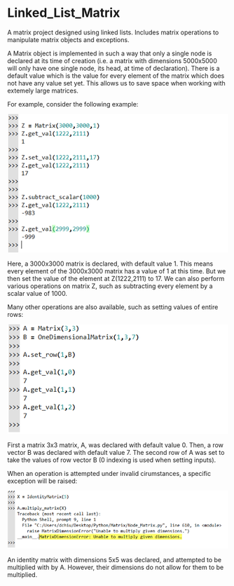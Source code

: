 # Linked_List_Matrix
A matrix project designed using linked lists. Includes matrix operations to manipulate matrix objects and exceptions.

A Matrix object is implemented in such a way that only a single node is declared at its time of creation
(i.e. a matrix with dimensions 5000x5000 will only have one single node, its head, at time of declaration). There 
is a default value which is the value for every element of the matrix which does not have any value set yet. 
This allows us to save space when working with extemely large matrices.

For example, consider the following example:

![alt text](https://github.com/dchiu1998/Linked_List_Matrix/blob/master/N_Matrix_image2.png)

Here, a 3000x3000 matrix is declared, with default value 1. This means every element of the 3000x3000
matrix has a value of 1 at this time. But we then set the value of the element at Z(1222,2111) to 17.
We can also perform various operations on matrix Z, such as subtracting every element by a scalar value of 1000.

Many other operations are also available, such as setting values of entire rows:

![alt text](https://github.com/dchiu1998/Linked_List_Matrix/blob/master/N_Matrix_image3.png)

First a matrix 3x3 matrix, A, was declared with default value 0. Then, a row vector B was declared with default
value 7. The second row of A was set to take the values of row vector B (0 indexing is used when setting inputs).

When an operation is attempted under invalid cirumstances, a specific exception will be raised:

![alt text](https://github.com/dchiu1998/Linked_List_Matrix/blob/master/N_Matrix_image4.png)

An identity matrix with dimensions 5x5 was declared, and attempted to be multiplied with by A. However,
their dimensions do not allow for them to be multiplied.
